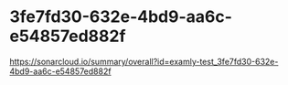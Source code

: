# 3fe7fd30-632e-4bd9-aa6c-e54857ed882f
https://sonarcloud.io/summary/overall?id=examly-test_3fe7fd30-632e-4bd9-aa6c-e54857ed882f
